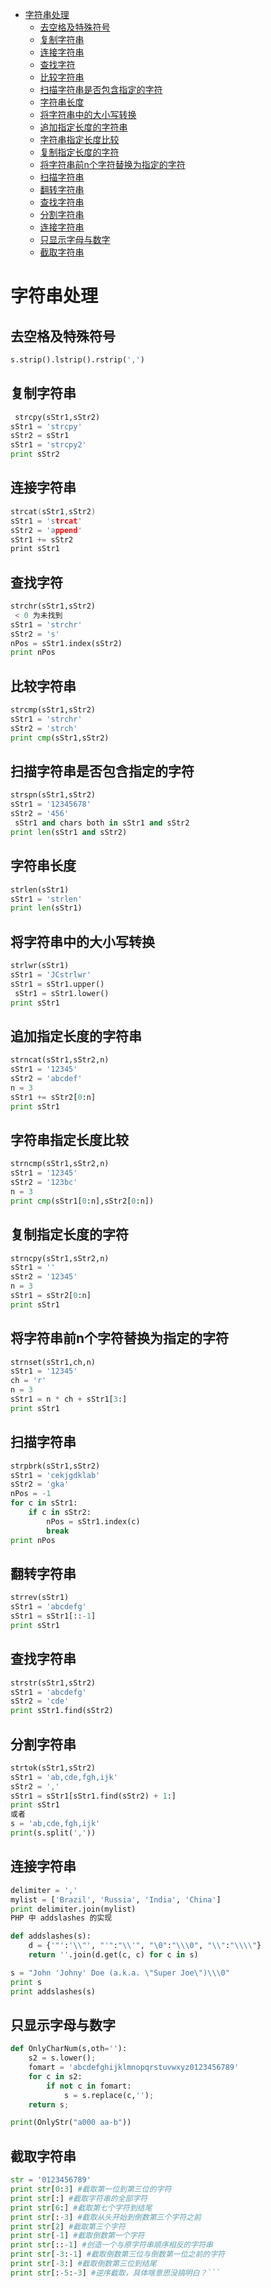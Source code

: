 <!-- TOC depthFrom:1 depthTo:6 withLinks:1 updateOnSave:1 orderedList:0 -->

- [字符串处理](#字符串处理)
	- [去空格及特殊符号](#去空格及特殊符号)
	- [复制字符串](#复制字符串)
	- [连接字符串](#连接字符串)
	- [查找字符](#查找字符)
	- [比较字符串](#比较字符串)
	- [扫描字符串是否包含指定的字符](#扫描字符串是否包含指定的字符)
	- [字符串长度](#字符串长度)
	- [将字符串中的大小写转换](#将字符串中的大小写转换)
	- [追加指定长度的字符串](#追加指定长度的字符串)
	- [字符串指定长度比较](#字符串指定长度比较)
	- [复制指定长度的字符](#复制指定长度的字符)
	- [将字符串前n个字符替换为指定的字符](#将字符串前n个字符替换为指定的字符)
	- [扫描字符串](#扫描字符串)
	- [翻转字符串](#翻转字符串)
	- [查找字符串](#查找字符串)
	- [分割字符串](#分割字符串)
	- [连接字符串](#连接字符串)
	- [只显示字母与数字](#只显示字母与数字)
	- [截取字符串](#截取字符串)

<!-- /TOC -->

# 字符串处理
## 去空格及特殊符号
```python
s.strip().lstrip().rstrip(',')
```
## 复制字符串
```python
 strcpy(sStr1,sStr2)
sStr1 = 'strcpy'
sStr2 = sStr1
sStr1 = 'strcpy2'
print sStr2
```
## 连接字符串

```c
strcat(sStr1,sStr2)
sStr1 = 'strcat'
sStr2 = 'append'
sStr1 += sStr2
print sStr1
```

## 查找字符
```python
strchr(sStr1,sStr2)
 < 0 为未找到
sStr1 = 'strchr'
sStr2 = 's'
nPos = sStr1.index(sStr2)
print nPos
```
## 比较字符串
```python
strcmp(sStr1,sStr2)
sStr1 = 'strchr'
sStr2 = 'strch'
print cmp(sStr1,sStr2)
```
## 扫描字符串是否包含指定的字符
```python
strspn(sStr1,sStr2)
sStr1 = '12345678'
sStr2 = '456'
 sStr1 and chars both in sStr1 and sStr2
print len(sStr1 and sStr2)
```
## 字符串长度
```python
strlen(sStr1)
sStr1 = 'strlen'
print len(sStr1)
```
## 将字符串中的大小写转换
```python
strlwr(sStr1)
sStr1 = 'JCstrlwr'
sStr1 = sStr1.upper()
 sStr1 = sStr1.lower()
print sStr1
```
## 追加指定长度的字符串
```python
strncat(sStr1,sStr2,n)
sStr1 = '12345'
sStr2 = 'abcdef'
n = 3
sStr1 += sStr2[0:n]
print sStr1
```
## 字符串指定长度比较
```python
strncmp(sStr1,sStr2,n)
sStr1 = '12345'
sStr2 = '123bc'
n = 3
print cmp(sStr1[0:n],sStr2[0:n])
```
## 复制指定长度的字符
```python
strncpy(sStr1,sStr2,n)
sStr1 = ''
sStr2 = '12345'
n = 3
sStr1 = sStr2[0:n]
print sStr1
```
## 将字符串前n个字符替换为指定的字符
```python
strnset(sStr1,ch,n)
sStr1 = '12345'
ch = 'r'
n = 3
sStr1 = n * ch + sStr1[3:]
print sStr1
```
## 扫描字符串
```python
strpbrk(sStr1,sStr2)
sStr1 = 'cekjgdklab'
sStr2 = 'gka'
nPos = -1
for c in sStr1:
    if c in sStr2:
        nPos = sStr1.index(c)
        break
print nPos
```
## 翻转字符串
```python
strrev(sStr1)
sStr1 = 'abcdefg'
sStr1 = sStr1[::-1]
print sStr1
```

## 查找字符串
```python
strstr(sStr1,sStr2)
sStr1 = 'abcdefg'
sStr2 = 'cde'
print sStr1.find(sStr2)
```
## 分割字符串
```python
strtok(sStr1,sStr2)
sStr1 = 'ab,cde,fgh,ijk'
sStr2 = ','
sStr1 = sStr1[sStr1.find(sStr2) + 1:]
print sStr1
或者
s = 'ab,cde,fgh,ijk'
print(s.split(','))
```
##  连接字符串

```python
delimiter = ','
mylist = ['Brazil', 'Russia', 'India', 'China']
print delimiter.join(mylist)
PHP 中 addslashes 的实现

def addslashes(s):
    d = {'"':'\\"', "'":"\\'", "\0":"\\\0", "\\":"\\\\"}
    return ''.join(d.get(c, c) for c in s)

s = "John 'Johny' Doe (a.k.a. \"Super Joe\")\\\0"
print s
print addslashes(s)
```

## 只显示字母与数字

```python
def OnlyCharNum(s,oth=''):
    s2 = s.lower();
    fomart = 'abcdefghijklmnopqrstuvwxyz0123456789'
    for c in s2:
        if not c in fomart:
            s = s.replace(c,'');
    return s;

print(OnlyStr("a000 aa-b"))
```
## 截取字符串
```python
str = '0123456789'
print str[0:3] #截取第一位到第三位的字符
print str[:] #截取字符串的全部字符
print str[6:] #截取第七个字符到结尾
print str[:-3] #截取从头开始到倒数第三个字符之前
print str[2] #截取第三个字符
print str[-1] #截取倒数第一个字符
print str[::-1] #创造一个与原字符串顺序相反的字符串
print str[-3:-1] #截取倒数第三位与倒数第一位之前的字符
print str[-3:] #截取倒数第三位到结尾
print str[:-5:-3] #逆序截取，具体啥意思没搞明白？```
